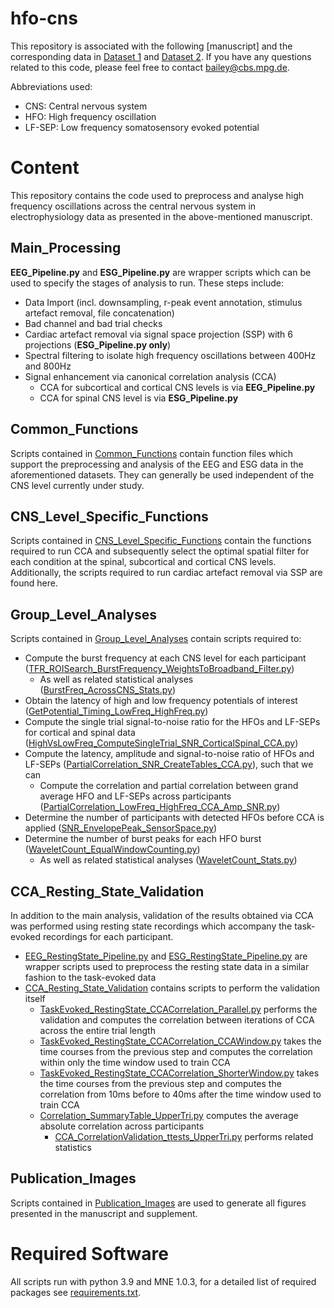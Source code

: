 # hfo-cns

This repository is associated with the following [manuscript] and the corresponding data in [Dataset 1](https://openneuro.org/datasets/ds004388) 
and [Dataset 2](https://openneuro.org/datasets/ds004389). If you have any questions related to this code, please feel free to 
contact [bailey@cbs.mpg.de](mailto:bailey@cbs.mpg.de).

Abbreviations used:
* CNS: Central nervous system
* HFO: High frequency oscillation
* LF-SEP: Low frequency somatosensory evoked potential


# Content
This repository contains the code used to preprocess and analyse high frequency oscillations 
across the central nervous system in electrophysiology data as presented in the above-mentioned manuscript.

## Main_Processing
**EEG_Pipeline.py** and **ESG_Pipeline.py** are wrapper scripts which can be used to specify the stages of analysis to
run. These steps include:
* Data Import (incl. downsampling, r-peak event annotation, stimulus artefact removal, file concatenation)
* Bad channel and bad trial checks
* Cardiac artefact removal via signal space projection (SSP) with 6 projections (**ESG_Pipeline.py only**)
* Spectral filtering to isolate high frequency oscillations between 400Hz and 800Hz
* Signal enhancement via canonical correlation analysis (CCA)
  * CCA for subcortical and cortical CNS levels is via **EEG_Pipeline.py**
  * CCA for spinal CNS level is via **ESG_Pipeline.py**

## Common_Functions
Scripts contained in [Common_Functions](Common_Functions) contain function files which support the preprocessing and analysis of the 
EEG and ESG data in the aforementioned datasets. They can generally be used independent of the CNS level currently
under study.

## CNS_Level_Specific_Functions
Scripts contained in [CNS_Level_Specific_Functions](CNS_Level_Specific_Functions) contain the functions required to run CCA and subsequently select
the optimal spatial filter for each condition at the spinal, subcortical and cortical CNS levels. Additionally, the 
scripts required to run cardiac artefact removal via SSP are found here.

## Group_Level_Analyses
Scripts contained in [Group_Level_Analyses](Group_Level_Analyses) contain scripts required to:
* Compute the burst frequency at each CNS level for each participant ([TFR_ROISearch_BurstFrequency_WeightsToBroadband_Filter.py](GroupLevelAnalyses%2FTFR_ROISearch_BurstFrequency_WeightsToBroadband_Filter.py))
  * As well as related statistical analyses ([BurstFreq_AcrossCNS_Stats.py](GroupLevelAnalyses%2FBurstFreq_AcrossCNS_Stats.py))
* Obtain the latency of high and low frequency potentials of interest ([GetPotential_Timing_LowFreq_HighFreq.py](GroupLevelAnalyses%2FGetPotential_Timing_LowFreq_HighFreq.py))
* Compute the single trial signal-to-noise ratio for the HFOs and LF-SEPs for cortical and spinal data ([HighVsLowFreq_ComputeSingleTrial_SNR_CorticalSpinal_CCA.py](GroupLevelAnalyses%2FHighVsLowFreq_ComputeSingleTrial_SNR_CorticalSpinal_CCA.py))
* Compute the latency, amplitude and signal-to-noise ratio of HFOs and LF-SEPs ([PartialCorrelation_SNR_CreateTables_CCA.py](GroupLevelAnalyses%2FPartialCorrelation_SNR_CreateTables_CCA.py)), such that we can
  * Compute the correlation and partial correlation between grand average HFO and LF-SEPs across participants ([PartialCorrelation_LowFreq_HighFreq_CCA_Amp_SNR.py](GroupLevelAnalyses%2FPartialCorrelation_LowFreq_HighFreq_CCA_Amp_SNR.py))
* Determine the number of participants with detected HFOs before CCA is applied ([SNR_EnvelopePeak_SensorSpace.py](GroupLevelAnalyses%2FSNR_EnvelopePeak_SensorSpace.py))
* Determine the number of burst peaks for each HFO burst ([WaveletCount_EqualWindowCounting.py](GroupLevelAnalyses%2FWaveletCount_EqualWindowCounting.py))
  * As well as related statistical analyses ([WaveletCount_Stats.py](GroupLevelAnalyses%2FWaveletCount_Stats.py))

## CCA_Resting_State_Validation
In addition to the main analysis, validation of the results obtained via CCA was performed using resting state recordings
which accompany the task-evoked recordings for each participant. 
* [EEG_RestingState_Pipeline.py](EEG_RestingState_Pipeline.py) and [ESG_RestingState_Pipeline.py](ESG_RestingState_Pipeline.py) are 
wrapper scripts used to preprocess the resting state data in a similar fashion to the task-evoked data
* [CCA_Resting_State_Validation](CCA_Resting_State_Validation) contains scripts to perform the validation itself
  * [TaskEvoked_RestingState_CCACorrelation_Parallel.py](CCA_RestingStateValidation%2FTaskEvoked_RestingState_CCACorrelation_Parallel.py) performs
  the validation and computes the correlation between iterations of CCA across the entire trial length
  * [TaskEvoked_RestingState_CCACorrelation_CCAWindow.py](CCA_RestingStateValidation%2FTaskEvoked_RestingState_CCACorrelation_CCAWindow.py) takes the 
  time courses from the previous step and computes the correlation within only the time window used to train CCA
  * [TaskEvoked_RestingState_CCACorrelation_ShorterWindow.py](CCA_RestingStateValidation%2FTaskEvoked_RestingState_CCACorrelation_ShorterWindow.py) takes the 
  time courses from the previous step and computes the correlation from 10ms before to 40ms after the time window used to train CCA
  * [Correlation_SummaryTable_UpperTri.py](CCA_RestingStateValidation%2FCorrelation_SummaryTable_UpperTri.py) computes the average
  absolute correlation across participants
    * [CCA_CorrelationValidation_ttests_UpperTri.py](CCA_RestingStateValidation%2FCCA_CorrelationValidation_ttests_UpperTri.py) performs 
    related statistics

## Publication_Images
Scripts contained in [Publication_Images](Publication_Images) are used to generate all figures presented in the manuscript and supplement.

# Required Software
All scripts run with python 3.9 and MNE 1.0.3, for a detailed list of required packages see [requirements.txt](requirements.txt).
